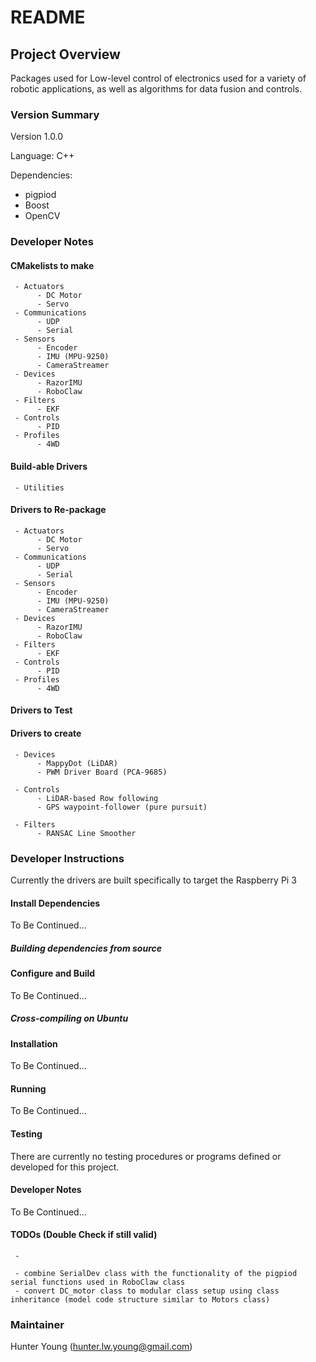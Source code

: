 # README #



## Project Overview ##


Packages used for Low-level control of electronics used for a variety of robotic applications, as well as algorithms for data fusion and controls.


### Version Summary ###

Version 1.0.0

Language: C++

Dependencies:

- pigpiod
- Boost
- OpenCV

### Developer Notes ###


#### CMakelists to make ####

     - Actuators
          - DC Motor
          - Servo
     - Communications
          - UDP
          - Serial
     - Sensors
          - Encoder
          - IMU (MPU-9250)
          - CameraStreamer
     - Devices
          - RazorIMU
          - RoboClaw
     - Filters
          - EKF
     - Controls
          - PID
     - Profiles
          - 4WD

#### Build-able Drivers ####

     - Utilities

#### Drivers to Re-package ####

     - Actuators
          - DC Motor
          - Servo
     - Communications
          - UDP
          - Serial
     - Sensors
          - Encoder
          - IMU (MPU-9250)
          - CameraStreamer
     - Devices
          - RazorIMU
          - RoboClaw
     - Filters
          - EKF
     - Controls
          - PID
     - Profiles
          - 4WD

#### Drivers to Test ####


#### Drivers to create ####

     - Devices
          - MappyDot (LiDAR)
          - PWM Driver Board (PCA-9685)

     - Controls
          - LiDAR-based Row following
          - GPS waypoint-follower (pure pursuit)

     - Filters
          - RANSAC Line Smoother


### Developer Instructions ###

Currently the drivers are built specifically to target the Raspberry Pi 3

#### Install Dependencies ####

To Be Continued...


##### Building dependencies from source #####

#### Configure and Build ####

To Be Continued...

##### Cross-compiling on Ubuntu #####

#### Installation ####

To Be Continued...

#### Running ####

To Be Continued...

#### Testing ####

There are currently no testing procedures or programs defined or developed for this project.

#### Developer Notes ####

To Be Continued...

#### TODOs (Double Check if still valid) ####

     -

     - combine SerialDev class with the functionality of the pigpiod serial functions used in RoboClaw class
     - convert DC_motor class to modular class setup using class inheritance (model code structure similar to Motors class)




### Maintainer ###

Hunter Young (hunter.lw.young@gmail.com)
